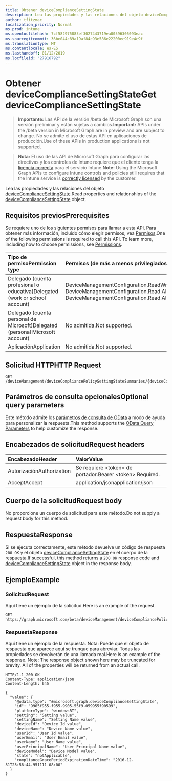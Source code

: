 ```yaml
---
title: Obtener deviceComplianceSettingState
description: Lea las propiedades y las relaciones del objeto deviceComplianceSettingState.
author: tfitzmac
localization_priority: Normal
ms.prod: intune
ms.openlocfilehash: 7cf582975883ef3027443719ea00596305093eac
ms.sourcegitcommit: 36be044c89a19af84c93e586e22200ec919e4c9f
ms.translationtype: MT
ms.contentlocale: es-ES
ms.lasthandoff: 01/12/2019
ms.locfileid: "27916792"
---
```

# <a name="get-devicecompliancesettingstate"></a><span data-ttu-id="400e4-103">Obtener deviceComplianceSettingState</span><span class="sxs-lookup"><span data-stu-id="400e4-103">Get deviceComplianceSettingState</span></span>

> <span data-ttu-id="400e4-104">**Importante:** Las API de la versión /beta de Microsoft Graph son una versión preliminar y están sujetas a cambios.</span><span class="sxs-lookup"><span data-stu-id="400e4-104">**Important:** APIs under the /beta version in Microsoft Graph are in preview and are subject to change.</span></span> <span data-ttu-id="400e4-105">No se admite el uso de estas API en aplicaciones de producción.</span><span class="sxs-lookup"><span data-stu-id="400e4-105">Use of these APIs in production applications is not supported.</span></span>

> <span data-ttu-id="400e4-106">**Nota:** El uso de las API de Microsoft Graph para configurar las directivas y los controles de Intune requiere que el cliente tenga la [licencia correcta](https://go.microsoft.com/fwlink/?linkid=839381) para el servicio Intune.</span><span class="sxs-lookup"><span data-stu-id="400e4-106">**Note:** Using the Microsoft Graph APIs to configure Intune controls and policies still requires that the Intune service is [correctly licensed](https://go.microsoft.com/fwlink/?linkid=839381) by the customer.</span></span>

<span data-ttu-id="400e4-107">Lea las propiedades y las relaciones del objeto [deviceComplianceSettingState](../resources/intune-deviceconfig-devicecompliancesettingstate.md).</span><span class="sxs-lookup"><span data-stu-id="400e4-107">Read properties and relationships of the [deviceComplianceSettingState](../resources/intune-deviceconfig-devicecompliancesettingstate.md) object.</span></span>
## <a name="prerequisites"></a><span data-ttu-id="400e4-108">Requisitos previos</span><span class="sxs-lookup"><span data-stu-id="400e4-108">Prerequisites</span></span>
<span data-ttu-id="400e4-p102">Se requiere uno de los siguientes permisos para llamar a esta API. Para obtener más información, incluido cómo elegir permisos, vea [Permisos](/graph/permissions-reference).</span><span class="sxs-lookup"><span data-stu-id="400e4-p102">One of the following permissions is required to call this API. To learn more, including how to choose permissions, see [Permissions](/graph/permissions-reference).</span></span>

|<span data-ttu-id="400e4-111">Tipo de permiso</span><span class="sxs-lookup"><span data-stu-id="400e4-111">Permission type</span></span>|<span data-ttu-id="400e4-112">Permisos (de más a menos privilegiados)</span><span class="sxs-lookup"><span data-stu-id="400e4-112">Permissions (from most to least privileged)</span></span>|
|:---|:---|
|<span data-ttu-id="400e4-113">Delegado (cuenta profesional o educativa)</span><span class="sxs-lookup"><span data-stu-id="400e4-113">Delegated (work or school account)</span></span>|<span data-ttu-id="400e4-114">DeviceManagementConfiguration.ReadWrite.All, DeviceManagementConfiguration.Read.All</span><span class="sxs-lookup"><span data-stu-id="400e4-114">DeviceManagementConfiguration.ReadWrite.All, DeviceManagementConfiguration.Read.All</span></span>|
|<span data-ttu-id="400e4-115">Delegado (cuenta personal de Microsoft)</span><span class="sxs-lookup"><span data-stu-id="400e4-115">Delegated (personal Microsoft account)</span></span>|<span data-ttu-id="400e4-116">No admitida.</span><span class="sxs-lookup"><span data-stu-id="400e4-116">Not supported.</span></span>|
|<span data-ttu-id="400e4-117">Aplicación</span><span class="sxs-lookup"><span data-stu-id="400e4-117">Application</span></span>|<span data-ttu-id="400e4-118">No admitida.</span><span class="sxs-lookup"><span data-stu-id="400e4-118">Not supported.</span></span>|

## <a name="http-request"></a><span data-ttu-id="400e4-119">Solicitud HTTP</span><span class="sxs-lookup"><span data-stu-id="400e4-119">HTTP Request</span></span>
<!-- {
  "blockType": "ignored"
}
-->
``` http
GET /deviceManagement/deviceCompliancePolicySettingStateSummaries/{deviceCompliancePolicySettingStateSummaryId}/deviceComplianceSettingStates/{deviceComplianceSettingStateId}
```

## <a name="optional-query-parameters"></a><span data-ttu-id="400e4-120">Parámetros de consulta opcionales</span><span class="sxs-lookup"><span data-stu-id="400e4-120">Optional query parameters</span></span>
<span data-ttu-id="400e4-121">Este método admite los [parámetros de consulta de OData](https://developer.microsoft.com/graph/docs/concepts/query_parameters) a modo de ayuda para personalizar la respuesta.</span><span class="sxs-lookup"><span data-stu-id="400e4-121">This method supports the [OData Query Parameters](https://developer.microsoft.com/graph/docs/concepts/query_parameters) to help customize the response.</span></span>
## <a name="request-headers"></a><span data-ttu-id="400e4-122">Encabezados de solicitud</span><span class="sxs-lookup"><span data-stu-id="400e4-122">Request headers</span></span>
|<span data-ttu-id="400e4-123">Encabezado</span><span class="sxs-lookup"><span data-stu-id="400e4-123">Header</span></span>|<span data-ttu-id="400e4-124">Valor</span><span class="sxs-lookup"><span data-stu-id="400e4-124">Value</span></span>|
|:---|:---|
|<span data-ttu-id="400e4-125">Autorización</span><span class="sxs-lookup"><span data-stu-id="400e4-125">Authorization</span></span>|<span data-ttu-id="400e4-126">Se requiere &lt;token&gt; de portador.</span><span class="sxs-lookup"><span data-stu-id="400e4-126">Bearer &lt;token&gt; Required.</span></span>|
|<span data-ttu-id="400e4-127">Accept</span><span class="sxs-lookup"><span data-stu-id="400e4-127">Accept</span></span>|<span data-ttu-id="400e4-128">application/json</span><span class="sxs-lookup"><span data-stu-id="400e4-128">application/json</span></span>|

## <a name="request-body"></a><span data-ttu-id="400e4-129">Cuerpo de la solicitud</span><span class="sxs-lookup"><span data-stu-id="400e4-129">Request body</span></span>
<span data-ttu-id="400e4-130">No proporcione un cuerpo de solicitud para este método.</span><span class="sxs-lookup"><span data-stu-id="400e4-130">Do not supply a request body for this method.</span></span>

## <a name="response"></a><span data-ttu-id="400e4-131">Respuesta</span><span class="sxs-lookup"><span data-stu-id="400e4-131">Response</span></span>
<span data-ttu-id="400e4-132">Si se ejecuta correctamente, este método devuelve un código de respuesta `200 OK` y el objeto [deviceComplianceSettingState](../resources/intune-deviceconfig-devicecompliancesettingstate.md) en el cuerpo de la respuesta.</span><span class="sxs-lookup"><span data-stu-id="400e4-132">If successful, this method returns a `200 OK` response code and [deviceComplianceSettingState](../resources/intune-deviceconfig-devicecompliancesettingstate.md) object in the response body.</span></span>

## <a name="example"></a><span data-ttu-id="400e4-133">Ejemplo</span><span class="sxs-lookup"><span data-stu-id="400e4-133">Example</span></span>
### <a name="request"></a><span data-ttu-id="400e4-134">Solicitud</span><span class="sxs-lookup"><span data-stu-id="400e4-134">Request</span></span>
<span data-ttu-id="400e4-135">Aquí tiene un ejemplo de la solicitud.</span><span class="sxs-lookup"><span data-stu-id="400e4-135">Here is an example of the request.</span></span>
``` http
GET https://graph.microsoft.com/beta/deviceManagement/deviceCompliancePolicySettingStateSummaries/{deviceCompliancePolicySettingStateSummaryId}/deviceComplianceSettingStates/{deviceComplianceSettingStateId}
```

### <a name="response"></a><span data-ttu-id="400e4-136">Respuesta</span><span class="sxs-lookup"><span data-stu-id="400e4-136">Response</span></span>
<span data-ttu-id="400e4-p103">Aquí tiene un ejemplo de la respuesta. Nota: Puede que el objeto de respuesta que aparece aquí se trunque para abreviar. Todas las propiedades se devolverán de una llamada real.</span><span class="sxs-lookup"><span data-stu-id="400e4-p103">Here is an example of the response. Note: The response object shown here may be truncated for brevity. All of the properties will be returned from an actual call.</span></span>
``` http
HTTP/1.1 200 OK
Content-Type: application/json
Content-Length: 645

{
  "value": {
    "@odata.type": "#microsoft.graph.deviceComplianceSettingState",
    "id": "9905f955-f955-9905-55f9-059955f90599",
    "platformType": "windowsRT",
    "setting": "Setting value",
    "settingName": "Setting Name value",
    "deviceId": "Device Id value",
    "deviceName": "Device Name value",
    "userId": "User Id value",
    "userEmail": "User Email value",
    "userName": "User Name value",
    "userPrincipalName": "User Principal Name value",
    "deviceModel": "Device Model value",
    "state": "notApplicable",
    "complianceGracePeriodExpirationDateTime": "2016-12-31T23:56:44.951111-08:00"
  }
}
```





